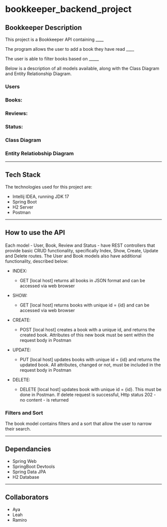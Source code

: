 # bookkeeper_backend_project

## Bookkeeper Description

This project is a Bookkeeper API containing ____

The program allows the user to add a book they have read ____

The user is able to filter books based on _____

Below is a description of all models available, along with the Class Diagram and Entity Relationship Diagram.

### Users

### Books: 

### Reviews:

### Status:

### Class Diagram

### Entity Relatiobship Diagram

---------

## Tech Stack

The technologies used for this project are:
- Intellij IDEA, running JDK 17
- Spring Boot
- H2 Server
- Postman
-------------

## How to use the API

####

Each model - User, Book, Review and Status - have REST controllers that provide basic CRUD functionality, specifically Index, Show, Create, Update and Delete routes. The User and Book models also have additional functionality, described below: 

- INDEX: 
  - GET [local host] returns all books in JSON format and can be accessed via web browser

- SHOW:
  - GET [local host] returns books with unique id = {id} and can be accessed via web browser

- CREATE:
  - POST [local host] creates a book with a unique id, and returns the created book. Attributes of this new book must be sent within the request body in Postman

- UPDATE:
  - PUT [local host] updates books with unique id = {id} and returns the updated book. All attributes, changed or not, must be included in the request body in Postman

- DELETE:
  - DELETE [local host] updates book with unique id = {id}. This must be done in Postman. If delete request is successful, Http status 202 - no content - is returned
  
### Filters and Sort
  
The book model contains filters and a sort that allow the user to narrow their search.

---------
## Dependancies
- Spring Web
- SpringBoot Devtools
- Spring Data JPA
- H2 Database
--------

## Collaborators
- Aya
- Leah
- Ramiro 


